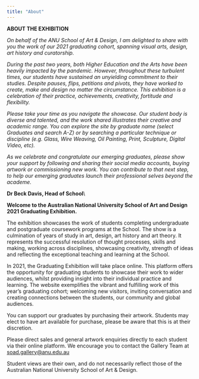 ```yaml
---
title: "About"
---
```


**__ABOUT THE EXHIBITION__** 

*_On behalf of the ANU School of Art & Design, I am delighted to share with you the work of our 2021 graduating cohort, spanning visual arts, design, art history and curatorship._*

*_During the past two years, both Higher Education and the Arts have been heavily impacted by the pandemic. However, throughout these turbulent times, our students have sustained an unyielding commitment to their studies. Despite pauses, flips, petitions and pivots, they have worked to create, make and design no matter the circumstance. This exhibition is a celebration of their practice, achievements, creativity, fortitude and flexibility._*

*_Please take your time as you navigate the showcase. Our student body is diverse and talented, and the work shared illustrates their creative and academic range. You can explore the site by graduate name (select Graduates and search A-Z) or by searching a particular technique or discipline (e.g. Glass, Wire Weaving, Oil Painting, Print, Sculpture, Digital Video, etc)._*

*_As we celebrate and congratulate our emerging graduates, please show your support by following and sharing their social media accounts, buying artwork or commissioning new work. You can contribute to that next step, to help our emerging graduates launch their professional selves beyond the academe._*

**__Dr Beck Davis, Head of School__**\




**__Welcome to the Australian National University School of Art and Design 2021 Graduating Exhibition.__**

The exhibition showcases the work of students completing undergraduate and postgraduate coursework programs at the School.  The show is a culmination of years of study in art, design, art history and art theory. It represents the successful resolution of thought processes, skills and making, working across disciplines, showcasing creativity, strength of ideas and reflecting the exceptional teaching and learning at the School.  

In 2021, the Graduating Exhibition will take place online. This platform offers the opportunity for graduating students to showcase their work to wider audiences, whilst providing insight into their individual practice and learning. The website exemplifies the vibrant and fulfilling work of this year’s graduating cohort; welcoming new visitors, inviting conversation and creating connections between the students, our community and global audiences.   

You can support our graduates by purchasing their artwork. Students may elect to have art available for purchase, please be aware that this is at their discretion.  

Please direct sales and general artwork enquiries directly to each student via their online platform.  We encourage you to contact the Gallery Team at [soad.gallery@anu.edu.au](mailto:soad.gallery@anu.edu.au)

Student views are their own, and do not necessarily reflect those of the Australian National University School of Art & Design.
